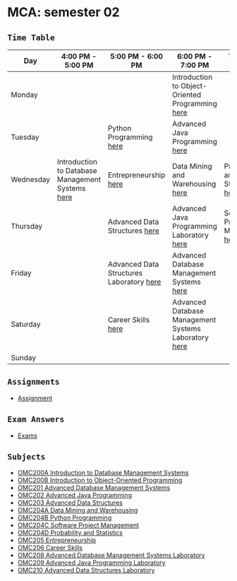 # **MCA: semester 02**

<!-- Table Started -->
## `Time Table`<br>

| **Day**      | **4:00 PM - 5:00 PM**                                                               | **5:00 PM - 6:00 PM**                                                                  | **6:00 PM - 7:00 PM**                                                               | **7:00 PM - 8:00 PM**                                                      |
| ------------ | ----------------------------------------------------------------------------------- | -------------------------------------------------------------------------------------- | ------------------------------------------------------------------------------------| -------------------------------------------------------------------------- |
| Monday       |                                                                                     |                                                                                        | Introduction to Object-Oriented Programming [here](https://tinyurl.com/42maut59)    |                                                                            |
| Tuesday      |                                                                                     | Python Programming [here]()                                | Advanced Java Programming [here]()                      |                                                                            |
| Wednesday    | Introduction to Database Management Systems [here](https://tinyurl.com/55vr7mpe)    | Entrepreneurship [here]()                                  | Data Mining and Warehousing [here]()                    | Probability and Statistics [here]()            |
| Thursday     |                                                                                     | Advanced Data Structures [here]()                          | Advanced Java Programming Laboratory [here]()           | Software Project Management [here]()           |
| Friday       |                                                                                     | Advanced Data Structures Laboratory [here]()               | Advanced Database Management Systems [here]()           |                                                                            |
| Saturday     |                                                                                     | Career Skills [here]()                                     | Advanced Database Management Systems Laboratory [here]()|                                                                            |
| Sunday       |                                                                                     |                                                                                        |                                                                                     |                                                                            |



## `Assignments`<br>
- [Assignment](<Assignments>)


## `Exam Answers`<br>
- [Exams](Exams)




## `Subjects`<br>



- [OMC200A Introduction to Database Management Systems](<OMC200A Introduction to Database Management Systems>)
- [OMC200B Introduction to Object-Oriented Programming](<OMC200B Introduction to Object-Oriented Programming>)
- [OMC201 Advanced Database Management Systems](<OMC201 Advanced Database Management Systems>)
- [OMC202 Advanced Java Programming](<OMC202 Advanced Java Programming>)
- [OMC203 Advanced Data Structures](<OMC203 Advanced Data Structures>)
- [OMC204A Data Mining and Warehousing](<OMC204A Data Mining and Warehousing>)
- [OMC204B Python Programming](<OMC204B Python Programming>)
- [OMC204C Software Project Management](<OMC204C Software Project Management>)
- [OMC204D Probability and Statistics](<OMC204D Probability and Statistics>)
- [OMC205 Entrepreneurship](<OMC205 Entrepreneurship>)
- [OMC206 Career Skills](<OMC206 Career Skills>)
- [OMC208 Advanced Database Management Systems Laboratory](<OMC208 Advanced Database Management Systems Laboratory>)
- [OMC209 Advanced Java Programming Laboratory](<OMC209 Advanced Java Programming Laboratory>)
- [OMC210 Advanced Data Structures Laboratory](<OMC210 Advanced Data Structures Laboratory>)
